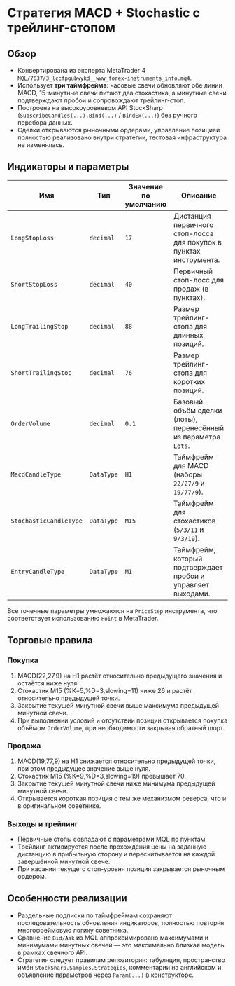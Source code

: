 
# Стратегия MACD + Stochastic с трейлинг-стопом

## Обзор
- Конвертирована из эксперта MetaTrader 4 `MQL/7637/3_lccfpgubwykd__www_forex-instruments_info.mq4`.
- Использует **три таймфрейма**: часовые свечи обновляют обе линии MACD, 15-минутные свечи питают два стохастика, а минутные свечи подтверждают пробои и сопровождают трейлинг-стоп.
- Построена на высокоуровневом API StockSharp (`SubscribeCandles(...).Bind(...)` / `BindEx(...)`) без ручного перебора данных.
- Сделки открываются рыночными ордерами, управление позицией полностью реализовано внутри стратегии, тестовая инфраструктура не изменялась.

## Индикаторы и параметры
| Имя | Тип | Значение по умолчанию | Описание |
| --- | --- | --------------------- | -------- |
| `LongStopLoss` | `decimal` | `17` | Дистанция первичного стоп-лосса для покупок в пунктах инструмента. |
| `ShortStopLoss` | `decimal` | `40` | Первичный стоп-лосс для продаж (в пунктах). |
| `LongTrailingStop` | `decimal` | `88` | Размер трейлинг-стопа для длинных позиций. |
| `ShortTrailingStop` | `decimal` | `76` | Размер трейлинг-стопа для коротких позиций. |
| `OrderVolume` | `decimal` | `0.1` | Базовый объём сделки (лоты), перенесённый из параметра `Lots`. |
| `MacdCandleType` | `DataType` | `H1` | Таймфрейм для MACD (наборы `22/27/9` и `19/77/9`). |
| `StochasticCandleType` | `DataType` | `M15` | Таймфрейм для стохастиков (`5/3/11` и `9/3/19`). |
| `EntryCandleType` | `DataType` | `M1` | Таймфрейм, который подтверждает пробои и управляет выходами. |

Все точечные параметры умножаются на `PriceStep` инструмента, что соответствует использованию `Point` в MetaTrader.

## Торговые правила
### Покупка
1. MACD(22,27,9) на H1 растёт относительно предыдущего значения и остаётся ниже нуля.
2. Стохастик M15 (%K=5,%D=3,slowing=11) ниже 26 и растёт относительно предыдущей точки.
3. Закрытие текущей минутной свечи выше максимума предыдущей минутной свечи.
4. При выполнении условий и отсутствии позиции открывается покупка объёмом `OrderVolume`, при необходимости закрывая обратный шорт.

### Продажа
1. MACD(19,77,9) на H1 снижается относительно предыдущей точки, при этом предыдущее значение выше нуля.
2. Стохастик M15 (%K=9,%D=3,slowing=19) превышает 70.
3. Закрытие текущей минутной свечи ниже минимума предыдущей минутной свечи.
4. Открывается короткая позиция с тем же механизмом реверса, что и в оригинальном советнике.

### Выходы и трейлинг
- Первичные стопы совпадают с параметрами MQL по пунктам.
- Трейлинг активируется после прохождения цены на заданную дистанцию в прибыльную сторону и пересчитывается на каждой завершённой минутной свече.
- При касании текущего стоп-уровня позиция закрывается рыночным ордером.

## Особенности реализации
- Раздельные подписки по таймфреймам сохраняют последовательность обновления индикаторов, полностью повторяя многофреймовую логику советника.
- Сравнение `Bid/Ask` из MQL аппроксимировано максимумами и минимумами минутных свечей — это максимально близкая модель в рамках свечного API.
- Стратегия следует правилам репозитория: табуляция, пространство имён `StockSharp.Samples.Strategies`, комментарии на английском и объявление параметров через `Param(...)` в конструкторе.
